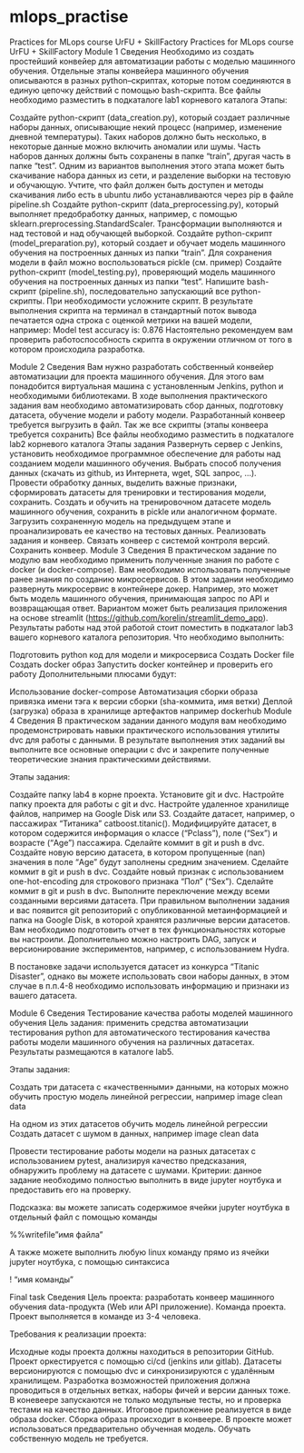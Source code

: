 # mlops_practise
Practices for MLops course UrFU + SkillFactory
Practices for MLops course UrFU + SkillFactory
Module 1
Сведения
Необходимо из создать простейший конвейер для автоматизации работы с моделью машинного обучения.
Отдельные этапы конвейера машинного обучения описываются в разных python–скриптах, которые потом соединяются в единую цепочку действий с помощью bash-скрипта.
Все файлы необходимо разместить в подкаталоге lab1 корневого каталога
Этапы:

Создайте python-скрипт (data_creation.py), который создает различные наборы данных, описывающие некий процесс (например, изменение дневной температуры). Таких наборов должно быть несколько, в некоторые данные можно включить аномалии или шумы. Часть наборов данных должны быть сохранены в папке “train”, другая часть в папке “test”. Одним из вариантов выполнения этого этапа может быть скачивание набора данных из сети, и разделение выборки на тестовую и обучающую. Учтите, что файл должен быть доступен и методы скачивания либо есть в ubuntu либо устанавливаются через pip в файле pipeline.sh
Создайте python-скрипт (data_preprocessing.py), который выполняет предобработку данных, например, с помощью sklearn.preprocessing.StandardScaler. Трансформации выполняются и над тестовой и над обучающей выборкой.
Создайте python-скрипт (model_preparation.py), который создает и обучает модель машинного обучения на построенных данных из папки “train”. Для сохранения модели в файл можно воспользоваться pickle (см. пример)
Создайте python-скрипт (model_testing.py), проверяющий модель машинного обучения на построенных данных из папки “test”.
Напишите bash-скрипт (pipeline.sh), последовательно запускающий все python-скрипты. При необходимости усложните скрипт. В результате выполнения скрипта на терминал в стандартный поток вывода печатается одна строка с оценкой метрики на вашей модели, например:
Model test accuracy is: 0.876
Настоятельно рекомендуем вам проверить работоспособность скрипта в окружении отличном от того в котором происходила разработка.

Module 2
Сведения
Вам нужно разработать собственный конвейер автоматизации для проекта машинного обучения. Для этого вам понадобится виртуальная машина с установленным Jenkins, python и необходимыми библиотеками. В ходе выполнения практического задания вам необходимо автоматизировать сбор данных, подготовку датасета, обучение модели и работу модели.
Разработанный конвеер требуется выгрузить в файл. Так же все скрипты (этапы конвеера требуется сохранить)
Все файлы необходимо разместить в подкаталоге lab2 корневого каталога Этапы задания
Развернуть сервер с Jenkins, установить необходимое программное обеспечение для работы над созданием модели машинного обучения.
Выбрать способ получения данных (скачать из github, из Интернета, wget, SQL запрос, …).
Провести обработку данных, выделить важные признаки, сформировать датасеты для тренировки и тестирования модели, сохранить.
Создать и обучить на тренировочном датасете модель машинного обучения, сохранить в pickle или аналогичном формате.
Загрузить сохраненную модель на предыдущем этапе и проанализировать ее качество на тестовых данных.
Реализовать задания и конвеер. Связать конвеер с системой контроля версий. Сохранить конвеер.
Module 3
Сведения
В практическом задание по модулю вам необходимо применить полученные знания по работе с docker (и docker-compose). Вам необходимо использовать полученные ранее знания по созданию микросервисов. В этом задании необходимо развернуть микросервис в контейнере докер. Например, это может быть модель машинного обучения, принимающая запрос по API и возвращающая ответ. Вариантом может быть реализация приложения на основе streamlit (https://github.com/korelin/streamlit_demo_app). Результаты работы над этой работой стоит поместить в подкаталог lab3 вашего корневого каталога репозитория. Что необходимо выполнить:

Подготовить python код для модели и микросервиса
Создать Docker file
Создать docker образ
Запустить docker контейнер и проверить его работу
Дополнительными плюсами будут:

Использование docker-compose
Автоматизация сборки образа привязка имени тэга к версии сборки (sha-коммита, имя ветки)
Деплой (загрузка) образа в хранилище артефактов например dockerhub
Module 4
Сведения
В практическом задании данного модуля вам необходимо продемонстрировать навыки практического использования утилиты dvc для работы с данными. В результате выполнения этих заданий вы выполните все основные операции с dvc и закрепите полученные теоретические знания практическими действиями.

Этапы задания:

Создайте папку lab4 в корне проекта.
Установите git и dvc. Настройте папку проекта для работы с git и dvc.
Настройте удаленное хранилище файлов, например на Google Disk или S3.
Создайте датасет, например, о пассажирах “Титаника” catboost.titanic().
Модифицируйте датасет, в котором содержится информация о классе (“Pclass”), поле (“Sex”) и возрасте (“Age”) пассажира. Сделайте коммит в git и push в dvc.
Создайте новую версию датасета, в котором пропущенные (nan) значения в поле “Age” будут заполнены средним значением. Сделайте коммит в git и push в dvc.
Создайте новый признак с использованием one-hot-encoding для строкового признака “Пол” (“Sex”). Сделайте коммит в git и push в dvc.
Выполните переключение между всеми созданными версиями датасета.
При правильном выполнении задания и вас появится git репозиторий с опубликованной метаинформацией и папка на Google Disk, в которой хранятся различные версии датасетов. Вам необходимо подготовить отчет в тех функциональностях которые вы настроили. Дополнительно можно настроить DAG, запуск и версионирование экспериментов, например, с использованием Hydra.

В постановке задачи используется датасет из конкурса “Titanic Disaster”, однако вы можете использовать свои наборы данных, в этом случае в п.п.4-8 необходимо использовать информацию и признаки из вашего датасета.

Module 6
Сведения
Тестирование качества работы моделей машинного обучения
Цель задания: применить средства автоматизации тестирования python для автоматического тестирования качества работы модели машинного обучения на различных датасетах. Результаты размещаются в каталоге lab5.

Этапы задания:

Создать три датасета с «качественными» данными, на которых можно обучить простую модель линейной регрессии, например
image clean data

На одном из этих датасетов обучить модель линейной регрессии
Создать датасет с шумом в данных, например
image clean data

Провести тестирование работы модели на разных датасетах с использованием pytest, анализируя качество предсказания, обнаружить проблему на датасете с шумами.
Критерии: данное задание необходимо полностью выполнить в виде jupyter ноутбука и предоставить его на проверку.

Подсказка: вы можете записать содержимое ячейки jupyter ноутбука в отдельный файл с помощью команды

%%writefile”имя файла”

А также можете выполнить любую linux команду прямо из ячейки jupyter ноутбука, с помощью синтаксиса

! “имя команды”

Final task
Сведения
Цель проекта: разработать конвеер машинного обучения data-продукта (Web или API приложение).
Команда проекта. Проект выполняется в команде из 3-4 человека.

Требования к реализации проекта:

Исходные коды проекта должны находиться в репозитории GitHub.
Проект оркестируется с помощью ci/cd (jenkins или gitlab).
Датасеты версионируются с помощью dvc и синхронизируются с удалённым хранилищем.
Разработка возможностей приложения должна проводиться в отдельных ветках, наборы фичей и версии данных тоже.
В коневеере запускаются не только модульные тесты, но и проверка тестами на качество данных.
Итоговое приложение реализуется в виде образа docker. Сборка образа происходит в конвеере.
В проекте может использоваться предварительно обученная модель. Обучать собственную модель не требуется.
